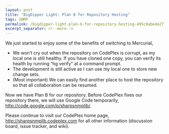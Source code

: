 ```yaml
---
layout: post
title: "BigDipper Light: Plan B for Repository Hosting"
tags: SNMP
permalink: /bigdipper-light-plan-b-for-repository-hosting-495c9abe4e27
excerpt_separator: <!--more-->
---
```

We just started to enjoy some of the benefits of switching to Mercurial,

* We won’t cry out when the repository on CodePlex is corrupt, as my local one is still healthy. If you have cloned one copy, you can verify its health by running “hg verify” at a command prompt.
* The development is still active as I can use my local one to store new change sets.
* (Most important) We can easily find another place to host the repository so that all collaboration can be resumed.
<!--more-->

Now we have Plan B for our repository. Before CodePlex fixes our repository there, we will use Google Code temporarily, http://code.google.com/p/sharpsnmplib/.

Please continue to visit our CodePlex home page, http://sharpsnmplib.codeplex.com for all other information (discussion board, issue tracker, and wiki).
